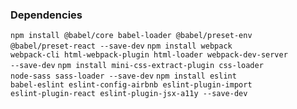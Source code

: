 

<h3>Dependencies</h3>

<code>npm install @babel/core babel-loader @babel/preset-env @babel/preset-react --save-dev</code>
<code>npm install webpack webpack-cli html-webpack-plugin html-loader webpack-dev-server  --save-dev</code>
<code>npm install mini-css-extract-plugin css-loader node-sass sass-loader --save-dev</code>
<code>npm install eslint babel-eslint eslint-config-airbnb eslint-plugin-import eslint-plugin-react eslint-plugin-jsx-a11y --save-dev</code>